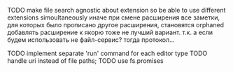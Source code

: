 TODO make file search agnostic about extension so be able to use different extensions simoultaneously
иначе при смене расширения все заметки, для которых было прописано другое расширения, становятся orphaned
добавлять расширение к якорю тоже не лучший вариант.
т.к. а если будем использовать не файл-сервис? тогда протокол...


TODO implement separate 'run' command for each editor type
TODO handle uri instead of file paths;
TODO use fs.promises
